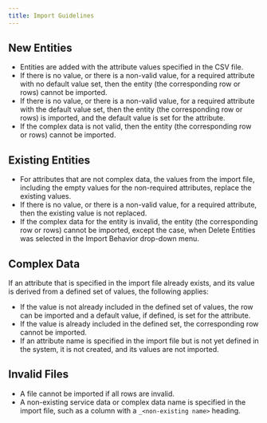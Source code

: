 ```yaml
---
title: Import Guidelines
---
```


## New Entities

-   Entities are added with the attribute values specified in the CSV file.
-   If there is no value, or there is a non-valid value, for a required attribute with no default value set, then the entity (the corresponding row or rows) cannot be imported.
-   If there is no value, or there is a non-valid value, for a required attribute with the default value set, then the entity (the corresponding row or rows) is imported, and the default value is set for the attribute.
-   If the complex data is not valid, then the entity (the corresponding row or rows) cannot be imported.

## Existing Entities

-   For attributes that are not complex data, the values from the import file, including the empty values for the non-required attributes, replace the existing values.
-   If there is no value, or there is a non-valid value, for a required attribute, then the existing value is not replaced.
-   If the complex data for the entity is invalid, the entity (the corresponding row or rows) cannot be imported, except the case, when Delete Entities was selected in the Import Behavior drop-down menu.

## Complex Data

If an attribute that is specified in the import file already exists, and its value is derived from a defined set of values, the following applies:

-   If the value is not already included in the defined set of values, the row can be imported and a default value, if defined, is set for the attribute.
-   If the value is already included in the defined set, the corresponding row cannot be imported.
-   If an attribute name is specified in the import file but is not yet defined in the system, it is not created, and its values are not imported.

## Invalid Files

-   A file cannot be imported if all rows are invalid.
-   A non-existing service data or complex data name is specified in the import file, such as a column with a `_<non-existing name>` heading.
